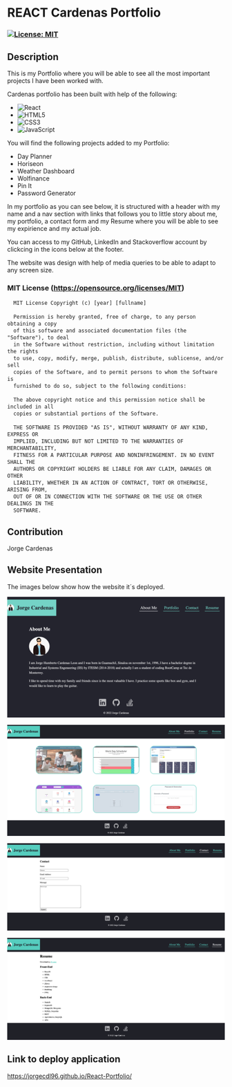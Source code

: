 # REACT Cardenas Portfolio

### [![License: MIT](https://img.shields.io/badge/License-MIT-yellow.svg)](https://opensource.org/licenses/MIT)
## Description

This is my Portfolio where you will be able to see all the most important projects I have been worked with.

Cardenas portfolio has been built with help of the following:

* ![React](https://img.shields.io/badge/react-%2320232a.svg?style=for-the-badge&logo=react&logoColor=%2361DAFB)
* ![HTML5](https://img.shields.io/badge/html5-%23E34F26.svg?style=for-the-badge&logo=html5&logoColor=white)
* ![CSS3](https://img.shields.io/badge/css3-%231572B6.svg?style=for-the-badge&logo=css3&logoColor=white)
* ![JavaScript](https://img.shields.io/badge/javascript-%23323330.svg?style=for-the-badge&logo=javascript&logoColor=%23F7DF1E)

You will find the following projects added to my Portfolio:

* Day Planner
* Horiseon
* Weather Dashboard
* Wolfinance
* Pin It
* Password Generator

In my portfolio as you can see below, it is structured with a header with my name and a nav section with links that follows you to  little story about me, my portfolio, a contact form and my Resume where you will be able to see my expirience and my actual job.

You can access to my GitHub, LinkedIn and Stackoverflow account by clickcing in the icons below at the footer.

The website was design with help of media queries to be able to adapt to any screen size.

### MIT License (https://opensource.org/licenses/MIT)

      MIT License Copyright (c) [year] [fullname]
      
      Permission is hereby granted, free of charge, to any person obtaining a copy
      of this software and associated documentation files (the "Software"), to deal
      in the Software without restriction, including without limitation the rights
      to use, copy, modify, merge, publish, distribute, sublicense, and/or sell
      copies of the Software, and to permit persons to whom the Software is
      furnished to do so, subject to the following conditions:
      
      The above copyright notice and this permission notice shall be included in all
      copies or substantial portions of the Software.
      
      THE SOFTWARE IS PROVIDED "AS IS", WITHOUT WARRANTY OF ANY KIND, EXPRESS OR
      IMPLIED, INCLUDING BUT NOT LIMITED TO THE WARRANTIES OF MERCHANTABILITY,
      FITNESS FOR A PARTICULAR PURPOSE AND NONINFRINGEMENT. IN NO EVENT SHALL THE
      AUTHORS OR COPYRIGHT HOLDERS BE LIABLE FOR ANY CLAIM, DAMAGES OR OTHER
      LIABILITY, WHETHER IN AN ACTION OF CONTRACT, TORT OR OTHERWISE, ARISING FROM,
      OUT OF OR IN CONNECTION WITH THE SOFTWARE OR THE USE OR OTHER DEALINGS IN THE
      SOFTWARE.

## Contribution

Jorge Cardenas

## Website Presentation

The images below show how the website it´s deployed.

![About-me](./portfolio/src/Assets/aboutme.png)

![About-me](./portfolio/src/Assets/portfolio.png)

![About-me](./portfolio/src/Assets/contact.png)

![About-me](./portfolio/src/Assets/resume.png)

## Link to deploy application

https://jorgecdl96.github.io/React-Portfolio/

